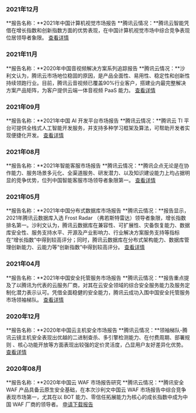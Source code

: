 
### 2021年12月
**报告名称：**2021年中国计算机视觉市场报告
**腾讯云情况：**腾讯云智能凭借在增长指数和创新指数方面的优势表现，在中国计算机视觉市场中综合竞争表现位居领导者象限。
[查看详情](https://qcloudimg.tencent-cloud.cn/raw/8ba8ac305ff2b2c735c1635bb1cdd87f/2021%E5%B9%B4%E4%B8%AD%E5%9B%BD%E8%AE%A1%E7%AE%97%E6%9C%BA%E8%A7%86%E8%A7%89%E5%B8%82%E5%9C%BA%E6%8A%A5%E5%91%8A.pdf)


### 2021年11月
**报告名称：**2020年中国音视频解决方案系列追踪报告
**腾讯云情况：**沙利文认为，腾讯云市场地位稳固的原因，是产品全面性、易用性、稳定性和创新性持续领跑行业。目前，腾讯云音视频已覆盖90%行业客户，搭建业内最完整解决方案产品矩阵，为客户提供云端一体音视频 PaaS 能力。
[查看详情](https://qcloudimg.tencent-cloud.cn/raw/a8d1cee3716be064438a39d7bdbedd99/2020%E5%B9%B4%E4%B8%AD%E5%9B%BD%E9%9F%B3%E8%A7%86%E9%A2%91%E8%A7%A3%E5%86%B3%E6%96%B9%E6%A1%88%E5%B8%82%E5%9C%BA%E8%BF%BD%E8%B8%AA.pdf)


### 2021年09月
**报告名称：**2021年中国 AI 开发平台市场报告
**腾讯云情况：**腾讯云 TI 平台可提供全栈式人工智能开发服务，并支持多种学习框架及算法，可帮助开发者实现便捷化开发。
[查看详情](https://qcloudimg.tencent-cloud.cn/raw/86106375375f6d8835d0cca36d3e93e4/2021%E5%B9%B4AI%E5%BC%80%E5%8F%91%E5%B9%B3%E5%8F%B0%E5%B8%82%E5%9C%BA%E6%8A%A5%E5%91%8A.pdf)


### 2021年08月
**报告名称：**2021年智能客服市场报告
**腾讯云情况：**腾讯企点无论是在协作能力、服务场景多元化、全渠道服务、研发潜力、以及知识建设能力上均占据明显的竞争优势，位列中国智能客服市场领导者象限第一。
[查看详情](https://qcloudimg.tencent-cloud.cn/raw/546d0d7b06c846d2384a05131fb32f73/2021%E5%B9%B4%E4%B8%AD%E5%9B%BD%E6%99%BA%E8%83%BD%E5%AE%A2%E6%9C%8D%E5%B8%82%E5%9C%BA%E6%8A%A5%E5%91%8A.pdf)


### 2021年05月
**报告名称：**2021年中国分布式数据库市场报告
**腾讯云情况：**报告显示，2021年腾讯云数据库入选 Frost Radar （弗若斯特雷达）领导者象限，增长指数排名第一。沙利文认为，腾讯云数据库在兼容性、可扩展性、灾备恢复能力、数据库安全性、服务支持水平、开源及产业影响力、行业解决方案服务支持等指标在“增长指数”中得到较高评分；同时，腾讯云数据库在分布式架构能力、数据库管理创新能力、云能力等“创新指数”中得到较高评分。
[查看详情](https://qcloudimg.tencent-cloud.cn/raw/d24b66f92046a9f17d6db5b8fc2356ea/2021%E5%B9%B4%E4%B8%AD%E5%9B%BD%E5%88%86%E5%B8%83%E5%BC%8F%E6%95%B0%E6%8D%AE%E5%BA%93%E5%B8%82%E5%9C%BA%E6%8A%A5%E5%91%8A.pdf)


### 2021年04月
**报告名称：**2021年中国安全托管服务市场报告
**腾讯云情况：**报告重点提及了以腾讯为代表的云服务厂商，对其在云安全领域的综合安全服务能力及服务定制化潜力表示认可。凭借全面稳健的安全能力，腾讯云成功入围中国安全托管服务市场领袖梯队。
[查看详情](https://qcloudimg.tencent-cloud.cn/raw/959e07f3951da3aae60fea8d594e8e17/%E5%B8%82%E5%9C%BA%E6%8A%A5%E5%91%8A_2021%E5%B9%B4%E4%B8%AD%E5%9B%BD%E5%AE%89%E5%85%A8%E6%89%98%E7%AE%A1%E6%9C%8D%E5%8A%A1%E5%B8%82%E5%9C%BA%E6%8A%A5%E5%91%8A.pdf)


### 2020年12月
**报告名称：**2020年中国云主机安全市场报告
**腾讯云情况：**领袖梯队-腾讯云镜主机安全表现出优越的二进制查杀、多引擎检测能力、在付费周期、部署规则 、核心功能开放等方面表现出较强的定价灵活度，凸显用户友好差异化优势。
[查看详情](https://qcloudimg.tencent-cloud.cn/raw/b8291e8f47673f07a13f1bcef6979d6e/%E5%B8%82%E5%9C%BA%E6%8A%A5%E5%91%8A_2020%E4%B8%AD%E5%9B%BD%E4%B8%BB%E6%9C%BA%E5%AE%89%E5%85%A8%E5%B8%82%E5%9C%BA%E6%8A%A5%E5%91%8A_20201221(Market%C2%A0Overview_2020%C2%A0China%C2%A0Cloud%C2%A0Workload%C2%A0Protection%C2%A0%C2%A0Market%C2%A0Overview_20201221).pdf)


### 2020年08月
**报告名称：**2020年中国云 WAF 市场报告研究
**腾讯云情况：**腾讯安全 WAF 产品具备云原生安全基础，在本次沙利文中国云 WAF 市场报告中综合竞争表现市场第一，尤其在以 BOT 能力、零信任拓展能力为核心的成长指数中成为中国 WAF 厂商的领导者。
[申请下载报告](https://cloud.tencent.com/apply/p/uspg3c4cr8)
